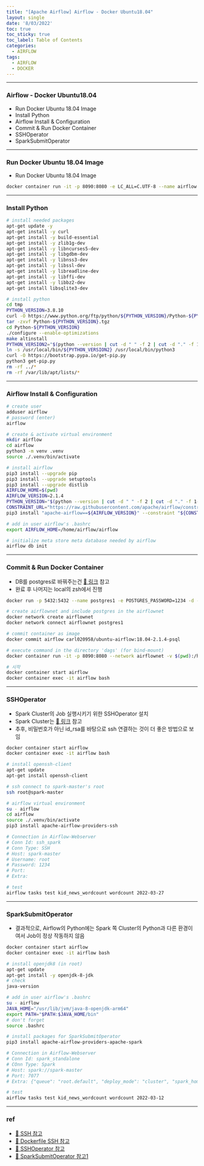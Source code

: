 ```yaml
---
title: "[Apache Airflow] Airflow - Docker Ubuntu18.04"
layout: single
date: '8/03/2022'
toc: true
toc_sticky: true
toc_label: Table of Contents
categories:
  - AIRFLOW
tags:
  - AIRFLOW
  - DOCKER
---
```


---
### Airflow - Docker Ubuntu18.04
* Run Docker Ubuntu 18.04 Image
* Install Python
* Airflow Install & Configuration
* Commit & Run Docker Container
* SSHOperator
* SparkSubmitOperator

---

### Run Docker Ubuntu 18.04 Image
* Run Docker Ubuntu 18.04 Image

```bash
docker container run -it -p 8090:8080 -e LC_ALL=C.UTF-8 --name airflow ubuntu:18.04
```
---

### Install Python

```bash
# install needed packages
apt-get update -y
apt-get install -y curl
apt-get install -y build-essential
apt-get install -y zlib1g-dev
apt-get install -y libncurses5-dev
apt-get install -y libgdbm-dev
apt-get install -y libnss3-dev
apt-get install -y libssl-dev
apt-get install -y libreadline-dev
apt-get install -y libffi-dev
apt-get install -y libbz2-dev
apt-get install libsqlite3-dev

# install python
cd tmp
PYTHON_VERSION=3.8.10
curl -O https://www.python.org/ftp/python/${PYTHON_VERSION}/Python-${PYTHON_VERSION}.tgz
tar -zxvf Python-${PYTHON_VERSION}.tgz
cd Python-${PYTHON_VERSION}
./configure --enable-optimizations
make altinstall
PYTHON_VERSION2="$(python --version | cut -d " " -f 2 | cut -d "." -f 1-2)"
ln -s /usr/local/bin/${PYTHON_VERSION2} /usr/local/bin/python3
curl -O https://bootstrap.pypa.io/get-pip.py
python3 get-pip.py
rm -rf ../*
rm -rf /var/lib/apt/lists/*
```
---

### Airflow Install & Configuration

```bash
# create user
adduser airflow
# password (enter)
airflow

# create & activate virtual environment
mkdir airflow
cd airflow
python3 -m venv .venv
source ./.venv/bin/activate

# install airflow
pip3 install --upgrade pip
pip3 install --upgrade setuptools
pip3 install --upgrade distlib
AIRFLOW_HOME=$(pwd)
AIRFLOW_VERSION=2.1.4
PYTHON_VERSION="$(python --version | cut -d " " -f 2 | cut -d "." -f 1-2)"
CONSTRAINT_URL="https://raw.githubusercontent.com/apache/airflow/constraints-${AIRFLOW_VERSION}/constraints-${PYTHON_VERSION}.txt"
pip3 install "apache-airflow==${AIRFLOW_VERSION}" --constraint "${CONSTRAINT_URL}"

# add in user airflow's .bashrc
export AIRFLOW_HOME=/home/airflow/airflow

# initialize meta store meta database needed by airflow
airflow db init
```
---

### Commit & Run Docker Container
* DB를 postgres로 바꿔주는건 [🔗 링크](https://carl020958.github.io/airflow/airflow3/) 참고
* 완료 후 나머지는 local의 zsh에서 진행

```bash
docker run -p 5432:5432 --name postgres1 -e POSTGRES_PASSWORD=1234 -d -v psql_data:/var/lib/postgresql/data postgres:13

# create airflownet and include postgres in the airflownet
docker network create airflownet
docker network connect airflownet postgres1

# commit container as image
docker commit airflow carl020958/ubuntu-airflow:18.04-2.1.4-psql

# execute command in the directory 'dags' (for bind-mount)
docker container run -it -p 8090:8080 --network airflownet -v $(pwd):/home/airflow/airflow/dags -e LC_ALL=C.UTF-8 --name airflow carl020958/ubuntu-airflow:18.04-2.1.4-psql

# 시작
docker container start airflow
docker container exec -it airflow bash
```
---

### SSHOperator
* Spark Cluster의 Job 실행시키기 위한 SSHOperator 설치
* Spark Cluster는 [🔗 링크](https://github.com/carl020958/docker) 참고
* 추후, 비밀번호가 아닌 id_rsa를 바탕으로 ssh 연결하는 것이 더 좋은 방법으로 보임

```bash
docker container start airflow
docker container exec -it airflow bash

# install openssh-client
apt-get update
apt-get install openssh-client

# ssh connect to spark-master's root
ssh root@spark-master

# airflow virtual environment
su - airflow
cd airflow
source ./.venv/bin/activate
pip3 install apache-airflow-providers-ssh

# Connection in Airflow-Webserver
# Conn Id: ssh_spark
# Conn Type: SSH
# Host: spark-master
# Username: root
# Password: 1234
# Port:
# Extra:

# test
airflow tasks test kid_news_wordcount wordcount 2022-03-27
```
---

### SparkSubmitOperator
* 결과적으로, Airflow의 Python에는 Spark 쪽 Cluster의 Python과 다른 환경이여서 Job이 정상 작동하지 않음

```bash
docker container start airflow
docker container exec -it airflow bash

# install openjdk8 (in root)
apt-get update
apt-get install -y openjdk-8-jdk
# check
java-version

# add in user airflow's .bashrc
su - airflow
JAVA_HOME="/usr/lib/jvm/java-8-openjdk-arm64"
export PATH="$PATH:$JAVA_HOME/bin"
# don't forget
source .bashrc

# install packages for SparkSubmitOperator
pip3 install apache-airflow-providers-apache-spark

# Connection in Airflow-Webserver
# Conn Id: spark_standalone
# COnn Type: Spark
# Host: spark://spark-master
# Port: 7077
# Extra: {"queue": "root.default", "deploy_mode": "cluster", "spark_home":"/usr/bin/spark-3.1.2-bin-hadoop3.2", "spark_binary": "spark-submit", "namespace": "default"}

# test
airflow tasks test kid_news_wordcount wordcount 2022-03-12
```
---




### ref 
* [🔗 SSH 참고](https://kimjingo.tistory.com/71)
* [🔗 Dockerfile SSH 참고](https://stackoverflow.com/questions/27860506/openssh-server-doesnt-start-in-docker-container)
* [🔗 SSHOperator 참고](https://stackoverflow.com/questions/57700262/need-help-running-spark-submit-in-apache-airflow)
* [🔗 SparkSubmitOperator 참고1](https://stackoverflow.com/questions/53344285/is-there-a-way-to-submit-spark-job-on-different-server-running-master)